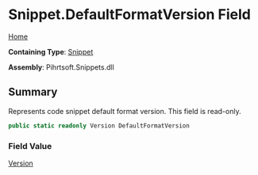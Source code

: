 # Snippet\.DefaultFormatVersion Field

[Home](../../../../README.md)

**Containing Type**: [Snippet](../README.md)

**Assembly**: Pihrtsoft\.Snippets\.dll

## Summary

Represents code snippet default format version\. This field is read\-only\.

```csharp
public static readonly Version DefaultFormatVersion
```

### Field Value

[Version](https://docs.microsoft.com/en-us/dotnet/api/system.version)

